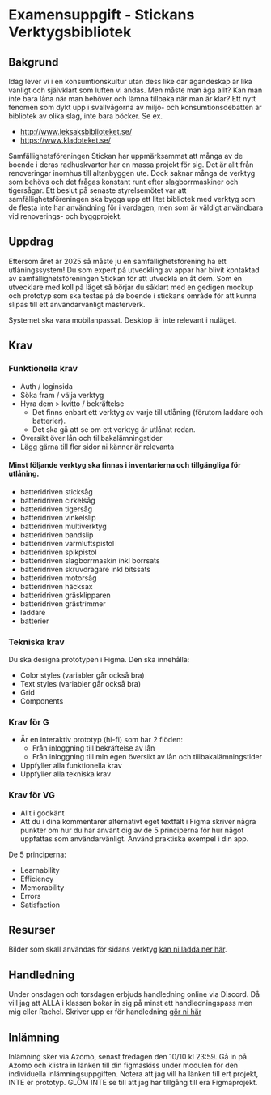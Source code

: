 # Examensuppgift - Stickans Verktygsbibliotek

## Bakgrund

Idag lever vi i en konsumtionskultur utan dess like där ägandeskap är lika vanligt och självklart som luften vi andas. Men måste man äga allt? Kan man inte bara låna när man behöver och lämna tillbaka när man är klar?
Ett nytt fenomen som dykt upp i svallvågorna av miljö- och konsumtionsdebatten är bibliotek av olika slag, inte bara böcker. Se ex.

* http://www.leksaksbiblioteket.se/
* https://www.kladoteket.se/

Samfällighetsföreningen Stickan har uppmärksammat att många av de boende i deras radhuskvarter har en massa projekt för sig. Det är allt från renoveringar inomhus till altanbyggen ute. Dock saknar många de verktyg som behövs och det frågas konstant runt efter slagborrmaskiner och tigersågar. Ett beslut på senaste styrelsemötet var att samfällighetsföreningen ska bygga upp ett litet bibliotek med verktyg som de flesta inte har användning för i vardagen, men som är väldigt användbara vid renoverings- och byggprojekt.

## Uppdrag

Eftersom året är 2025 så måste ju en samfällighetsförening ha ett utlåningssystem! Du som expert på utveckling av appar har blivit kontaktad av samfällighetsföreningen Stickan för att utveckla en åt dem. 
Som en utvecklare med koll på läget så börjar du såklart med en gedigen mockup och prototyp som ska testas på de boende i stickans område för att kunna slipas till ett användarvänligt mästerverk.

Systemet ska vara mobilanpassat. Desktop är inte relevant i nuläget.

## Krav 

### Funktionella krav

* Auth / loginsida
* Söka fram / välja verktyg
* Hyra dem > kvitto / bekräftelse
  * Det finns enbart ett verktyg av varje till utlåning (förutom laddare och batterier).
  * Det ska gå att se om ett verktyg är utlånat redan.
* Översikt över lån och tillbakalämningstider
* Lägg gärna till fler sidor ni känner är relevanta

#### Minst följande verktyg ska finnas i inventarierna och tillgängliga för utlåning.
* batteridriven sticksåg
* batteridriven cirkelsåg
* batteridriven tigersåg
* batteridriven vinkelslip
* batteridriven multiverktyg
* batteridriven bandslip
* batteridriven varmluftspistol
* batteridriven spikpistol
* batteridriven slagborrmaskin inkl borrsats
* batteridriven skruvdragare inkl bitssats
* batteridriven motorsåg
* batteridriven häcksax
* batteridriven gräsklipparen
* batteridriven grästrimmer
* laddare
* batterier

### Tekniska krav

Du ska designa prototypen i Figma. Den ska innehålla:

* Color styles (variabler går också bra)
* Text styles (variabler går också bra)
* Grid
* Components

### Krav för G
* Är en interaktiv prototyp (hi-fi) som har 2 flöden:
  * Från inloggning till bekräftelse av lån
  * Från inloggning till min egen översikt av lån och tillbakalämningstider
* Uppfyller alla funktionella krav
* Uppfyller alla tekniska krav

### Krav för VG
* Allt i godkänt
* Att du i dina kommentarer alternativt eget textfält i Figma skriver några punkter om hur du har använt dig av de 5 principerna för hur något uppfattas som användarvänligt. Använd praktiska exempel i din app.

De 5 principerna:

* Learnability
* Efficiency
* Memorability
* Errors
* Satisfaction

## Resurser
Bilder som skall användas för sidans verktyg [kan ni ladda ner här](https://drive.google.com/file/d/1JiPcm3pFPFp0ktWGD7Ju36QuLMQz4Las/view?usp=sharing).

## Handledning
Under onsdagen och torsdagen erbjuds handledning online via Discord. Då vill jag att ALLA i klassen bokar in sig på minst ett handledningspass men mig eller Rachel. Skriver upp er för handledning [gör ni här](https://docs.google.com/spreadsheets/d/1s_rkiGDLy5zU-6eIED3rtz0Z4BLIHS4_lOnAch_xdfs/edit?usp=sharing)

## Inlämning

Inlämning sker via Azomo, senast fredagen den 10/10 kl 23:59. Gå in på Azomo och klistra in länken till din figmaskiss under modulen för den individuella inlämningsuppgiften. Notera att jag vill ha länken till ert projekt, INTE er prototyp. GLÖM INTE se till att jag har tillgång till era Figmaprojekt.
